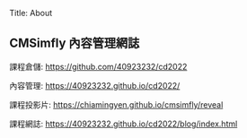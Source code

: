 Title: About

## CMSimfly 內容管理網誌

課程倉儲: <a href="https://github.com/40923232/cd2022">https://github.com/40923232/cd2022</a>

內容管理: <a href="https://40923232.github.io/cd2022/">https://40923232.github.io/cd2022/</a>

課程投影片: <a href="https://chiamingyen.github.io/cmsimfly/reveal">https://chiamingyen.github.io/cmsimfly/reveal</a>

課程網誌: <a href="https://40923232.github.io/cd2022/blog/index.html">https://40923232.github.io/cd2022/blog/index.html</a>








